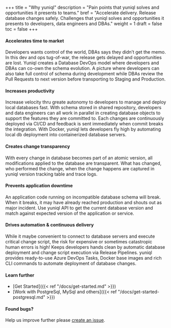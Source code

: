 +++
title = "Why yuniql"
description = "Pain points that yuniql solves and opportunities it presents to teams."
bref = "Accelerate delivery. Release database changes safely. Challenges that yuniql solves and opportunities it presents to developers, data engineers and DBAs."
weight = 1
draft = false
toc = false
+++

#### Accelerates time to market
Developers wants control of the world, DBAs says they didn’t get the memo. In this dev and ops tug-of-war, the release gets delayed and opportunities are lost. Yuniql creates a Database DevOps model where developers and DBAs can co-own the schema evolution. A picture where developers can also take full control of schema during development while DBAs review the Pull Requests to next version before transporting to Staging and Production.

#### Increases productivity
Increase velocity thru greate autonomy to developers to manage and deploy local databases fast. With schema stored in shared repository, developers and data engineers can all work in parallel in creating database objects to support the features they are committed to. Each changes are continuously deployed via CI/CD and feedback is sent immediately when commit breaks the integration. With Docker, yuniql lets developers fly high by automating local db deployment into containerized database servers.

#### Creates change transparency
With every change in database becomes part of an atomic version, all modifications applied to the database are transparent. What has changed, who performed the change, when the change happens are captured in yuniql version tracking table and trace logs.

#### Prevents application downtime
An application code running on incompatible database schema will break. When it breaks, it may have already reached production and shouts out as major incident. Use yuniql API to get the current database version and match against expected version of the application or service.

#### Drives automation & continuous delivery
While it maybe convenient to connect to database servers and execute critical change script, the risk for expensive or sometimes catastropic human errors is high! Keeps developers hands clean by automatic database deployment and change script execution via Release Pipelines. yuniql provides ready-to-use Azure DevOps Tasks, Docker base images and rich CLI commands to automate deployment of database changes.

#### Learn further

* [Get Started]({{< ref "/docs/get-started.md" >}})
* [Work with PostgreSql, MySql and others]({{< ref "/docs/get-started-postgresql.md" >}})

#### Found bugs?

Help us improve further please [create an issue](https://github.com/rdagumampan/yuniql/issues/new).